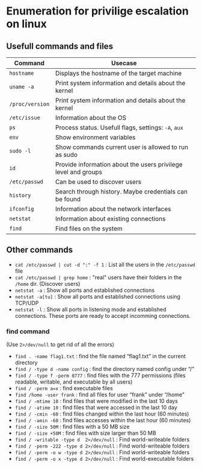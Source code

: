 # Enumeration for privilige escalation on linux

## Usefull commands and files

| Command               | Usecase                                       |
|---------------------- | --------------------------------------------- |
| `hostname`            | Displays the hostname of the target machine   |
| `uname -a`            | Print system information and details about the kernel   |
| `/proc/version`       | Print system information and details about the kernel   |
| `/etc/issue`          | Information about the OS  |
| `ps`                  | Process status. Usefull flags, settings: `-A`, `aux`  |
| `env`                 | Show environment variables  |
| `sudo -l`             | Show commands current user is allowed to run as sudo  |
| `id`                  | Provide information about the users privilege level and groups  |
| `/etc/passwd`         | Can be used to discover users |
| `history`             | Search through history. Maybe credentials can be found |
| `ifconfig`            | Information about the network interfaces |
| `netstat`             | Information about existing connections |
| `find`                | Find files on the system |


## Other commands

* `cat /etc/passwd | cut -d ":" -f 1` : List all the users in the `/etc/passwd` file
* `cat /etc/passwd | grep home` : "real" users have their folders in the `/home` dir. (Discover users)
* `netstat -a` : Show all ports and established connections
* `netstat -a[tu]` : Show all ports and established connections using TCP/UDP
* `netstat -l` : Show all ports in listening mode and established connections. These ports are ready to accept incomming connections.

### find command

(Use `2>/dev/null` to get rid of all the errors)

* `find . -name flag1.txt` : find the file named “flag1.txt” in the current directory
* `find / -type d -name config` : find the directory named config under “/”
* `find / -type f -perm 0777` : find files with the 777 permissions (files readable, writable, and executable by all users)
* `find / -perm a=x` : find executable files
* `find /home -user frank` : find all files for user “frank” under “/home”
* `find / -mtime 10` : find files that were modified in the last 10 days
* `find / -atime 10` : find files that were accessed in the last 10 day
* `find / -cmin -60` : find files changed within the last hour (60 minutes)
* `find / -amin -60` : find files accesses within the last hour (60 minutes)
* `find / -size 50M` : find files with a 50 MB size
* `find / -size +50M` : find files with size larger than 50 MB
* `find / -writable -type d  2>/dev/null` : Find world-writeable folders
* `find / -perm -222 -type d 2>/dev/null` : Find world-writeable folders
* `find / -perm -o w -type d 2>/dev/null` : Find world-writeable folders
* `find / -perm -o x -type d 2>/dev/null` : Find world-executable folders
